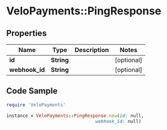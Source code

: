 # VeloPayments::PingResponse

## Properties

Name | Type | Description | Notes
------------ | ------------- | ------------- | -------------
**id** | **String** |  | [optional] 
**webhook_id** | **String** |  | [optional] 

## Code Sample

```ruby
require 'VeloPayments'

instance = VeloPayments::PingResponse.new(id: null,
                                 webhook_id: null)
```


